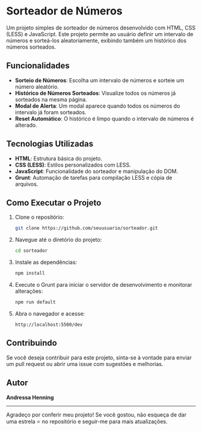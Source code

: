 # Sorteador de Números

Um projeto simples de sorteador de números desenvolvido com HTML, CSS (LESS) e JavaScript. Este projeto permite ao usuário definir um intervalo de números e sorteá-los aleatoriamente, exibindo também um histórico dos números sorteados.

## Funcionalidades

- **Sorteio de Números**: Escolha um intervalo de números e sorteie um número aleatório.
- **Histórico de Números Sorteados**: Visualize todos os números já sorteados na mesma página.
- **Modal de Alerta**: Um modal aparece quando todos os números do intervalo já foram sorteados.
- **Reset Automático**: O histórico é limpo quando o intervalo de números é alterado.

## Tecnologias Utilizadas

- **HTML**: Estrutura básica do projeto.
- **CSS (LESS)**: Estilos personalizados com LESS.
- **JavaScript**: Funcionalidade do sorteador e manipulação do DOM.
- **Grunt**: Automação de tarefas para compilação LESS e cópia de arquivos.

## Como Executar o Projeto

1. Clone o repositório:

    ```bash
    git clone https://github.com/seuusuario/sorteador.git
    ```

2. Navegue até o diretório do projeto:

    ```bash
    cd sorteador
    ```

3. Instale as dependências:

    ```bash
    npm install
    ```

4. Execute o Grunt para iniciar o servidor de desenvolvimento e monitorar alterações:

    ```bash
    npm run default
    ```

5. Abra o navegador e acesse:

    ```
    http://localhost:5500/dev
    ```

## Contribuindo

Se você deseja contribuir para este projeto, sinta-se à vontade para enviar um pull request ou abrir uma issue com sugestões e melhorias.

## Autor

**Andressa Henning**

---

Agradeço por conferir meu projeto! Se você gostou, não esqueça de dar uma estrela ⭐ no repositório e seguir-me para mais atualizações.